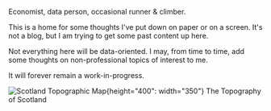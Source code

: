 Economist, data person, occasional runner & climber.

This is a home for some thoughts I've put down on paper or on a screen. It's not a blog, but I am trying to get some past content up here.

Not everything here will be data-oriented. I may, from time to time, add some thoughts on non-professional topics of interest to me.

It will forever remain a work-in-progress.

![Scotland Topographic Map](docs/assets/images/scotland_topo.png){height="400": width="350"}
The Topography of Scotland